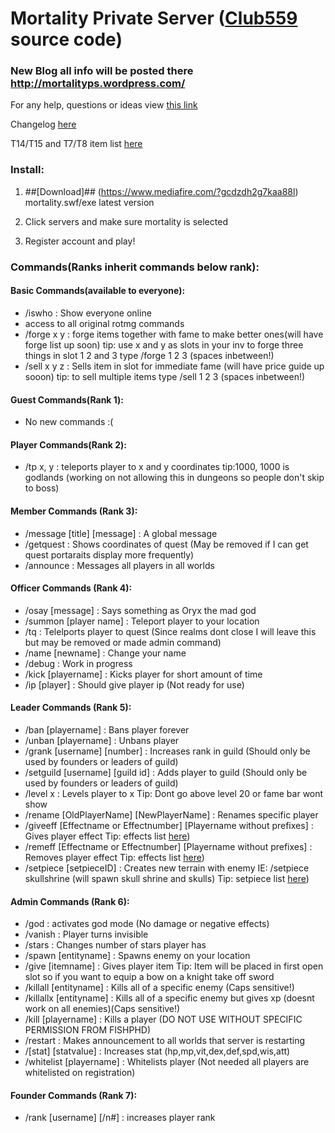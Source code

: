 # Mortality Private Server ([Club559](https://github.com/Club559) source code)

### New Blog all info will be posted there http://mortalityps.wordpress.com/

For any help, questions or ideas view [this link](https://docs.google.com/forms/d/1h2ZDUbSByecZB2MKgU9GyEfNHZ_NO2FglI8aDwUDTHA/viewform)

Changelog [here](https://github.com/FishPhd/mortalityps/blob/master/Changelog.md)

T14/T15 and T7/T8 item list [here](http://www.mpgh.net/forum/654-realm-mad-god-discussions/647024-list-t7-t8-abilities-almost-done.html)

### Install:
 
1. ##[Download]## (https://www.mediafire.com/?gcdzdh2g7kaa88l) mortality.swf/exe latest version

2. Click servers and make sure mortality is selected

3. Register account and play!

### Commands(Ranks inherit commands below rank):

#### Basic Commands(available to everyone):

* /iswho : Show everyone online
* access to all original rotmg commands
* /forge x y : forge items together with fame to make better ones(will have forge list up soon) tip: use x and y as slots in your inv to forge three things in slot 1 2 and 3 type /forge 1 2 3 (spaces inbetween!)
* /sell x y z : Sells item in slot for immediate fame (will have price guide up sooon) tip: to sell multiple items type /sell 1 2 3 (spaces inbetween!)

#### Guest Commands(Rank 1):

* No new commands :(
 
#### Player Commands(Rank 2):

* /tp x, y : teleports player to x and y coordinates tip:1000, 1000 is godlands (working on not allowing this in dungeons so people don't skip to boss)

#### Member Commands (Rank 3):

* /message [title] [message] : A global message
* /getquest : Shows coordinates of quest (May be removed if I can get quest portaraits display more frequently)
* /announce : Messages all players in all worlds

#### Officer Commands (Rank 4):

* /osay [message] : Says something as Oryx the mad god
* /summon [player name] : Teleport player to your location
* /tq : Telelports player to quest (Since realms dont close I will leave this but may be removed or made admin command)
* /name [newname] : Change your name
* /debug : Work in progress
* /kick [playername] : Kicks player for short amount of time
* /ip [player] : Should give player ip (Not ready for use)

#### Leader Commands (Rank 5):

* /ban [playername] : Bans player forever
* /unban [playername] : Unbans player
* /grank [username] [number] : Increases rank in guild (Should only be used by founders or leaders of guild)
* /setguild [username] [guild id] : Adds player to guild (Should only be used by founders or leaders of guild)
* /level x : Levels player to x   Tip: Dont go above level 20 or fame bar wont show
* /rename [OldPlayerName] [NewPlayerName] : Renames specific player
* /giveeff [Effectname or Effectnumber] [Playername without prefixes] : Gives player effect Tip: effects list [here](https://github.com/FishPhd/mortalityps/blob/master/Effects.md))
* /remeff [Effectname or Effectnumber] [Playername without prefixes] : Removes player effect Tip: effects list [here](https://github.com/FishPhd/mortalityps/blob/master/Effects.md))
* /setpiece [setpieceID] : Creates new terrain with enemy IE: /setpiece skullshrine (will spawn skull shrine and skulls) Tip: setpiece list [here](https://github.com/FishPhd/mortalityps/blob/master/Setpiece.md))

#### Admin Commands (Rank 6):

* /god : activates god mode (No damage or negative effects)
* /vanish : Player turns invisible
* /stars : Changes number of stars player has
* /spawn [entityname] : Spawns enemy on your location
* /give [itemname] : Gives player item Tip: Item will be placed in first open slot so if you want to equip a bow on a knight take off sword
* /killall [entityname] : Kills all of a specific enemy (Caps sensitive!)
* /killallx [entityname] : Kills all of a specific enemy but gives xp (doesnt work on all enemies)(Caps sensitive!)
* /kill [playername] : Kills a player (DO NOT USE WITHOUT SPECIFIC PERMISSION FROM FISHPHD)
* /restart : Makes announcement to all worlds that server is restarting
* /[stat] [statvalue] : Increases stat (hp,mp,vit,dex,def,spd,wis,att)
* /whitelist [playername] : Whitelists player (Not needed all players are whitelisted on registration)

#### Founder Commands (Rank 7):

* /rank [username] [/n#] : increases player rank
